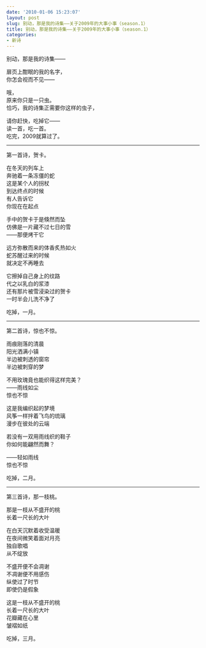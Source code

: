 ```yaml
---
date: '2010-01-06 15:23:07'
layout: post
slug: 别动，那是我的诗集——关于2009年的大事小事（season.1）
title: 别动，那是我的诗集——关于2009年的大事小事（season.1）
categories:
- 新诗
---
```

别动，那是我的诗集——

扉页上酣眠的我的名字，  
你怎会视而不见——

哦，  
原来你只是一只虫。  
恰巧，我的诗集正需要你这样的虫子，

请你赶快，吃掉它——  
读一首，吃一首。  
吃完，2009就算过了。

---
第一首诗，贺卡。

在冬天的列车上  
奔驰着一条冻僵的蛇  
这是某个人的拐杖  
到达终点的时候  
有人告诉它  
你现在在起点

手中的贺卡于是倏然而坠  
仿佛是一片藏不过七日的雪  
——那便烤干它

远方弥散而来的体香炙热如火  
蛇苏醒过来的时候  
就决定不再睡去  

它擦掉自己身上的纹路  
代之以乳白的浆漆  
还有那片被雪浸染过的贺卡  
一时半会儿洗不净了

吃掉，一月。

---
第二首诗，惊也不惊。

雨痕刚落的清晨  
阳光洒满小镇  
半边被刺透的窗帘  
半边被刺穿的梦

不用玫瑰竟也能织得这样完美？  
——雨线如尘  
惊也不惊

这是我编织起的梦境  
风筝一样拌着飞鸟的琉璃  
漫步在彼处的云端

若没有一双用雨线织的鞋子  
你如何能翩然而舞？

——轻如雨线  
惊也不惊

吃掉，二月。

---
第三首诗，那一枝桃。

那是一枝从不盛开的桃  
长着一尺长的大叶

在白天沉默着收受温暖  
在夜间微笑着面对月亮  
独自歌唱  
从不绽放

不盛开便不会凋谢  
不凋谢便不用感伤  
纵使过了时节  
即使仍是假象

这是一枝从不盛开的桃  
长着一尺长的大叶  
花瓣藏在心里  
皱褶如纸

吃掉，三月。
